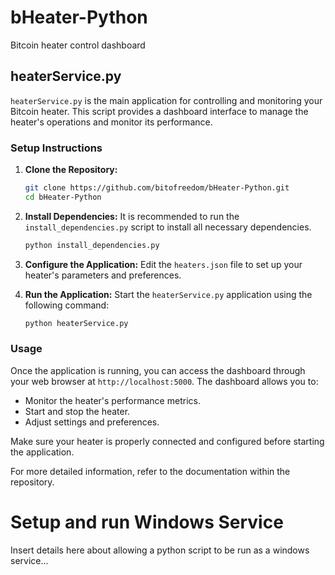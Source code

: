 # bHeater-Python
Bitcoin heater control dashboard

## heaterService.py
`heaterService.py` is the main application for controlling and monitoring your Bitcoin heater. This script provides a dashboard interface to manage the heater's operations and monitor its performance.

### Setup Instructions

1. **Clone the Repository:**
    ```bash
    git clone https://github.com/bitofreedom/bHeater-Python.git
    cd bHeater-Python
    ```

2. **Install Dependencies:**
    It is recommended to run the `install_dependencies.py` script to install all necessary dependencies.
    ```bash
    python install_dependencies.py
    ```

3. **Configure the Application:**
    Edit the `heaters.json` file to set up your heater's parameters and preferences.

4. **Run the Application:**
    Start the `heaterService.py` application using the following command:
    ```bash
    python heaterService.py
    ```

### Usage

Once the application is running, you can access the dashboard through your web browser at `http://localhost:5000`. The dashboard allows you to:

- Monitor the heater's performance metrics.
- Start and stop the heater.
- Adjust settings and preferences.

Make sure your heater is properly connected and configured before starting the application.

For more detailed information, refer to the documentation within the repository.


# Setup and run Windows Service
Insert details here about allowing a python script to be run as a windows service...
